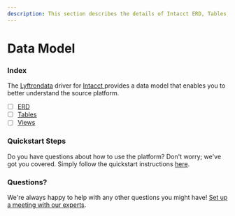```yaml
---
description: This section describes the details of Intacct ERD, Tables, and Views.
---
```


# Data Model

### Index

The  [Lyftrondata](https://www.lyftrondata.com/) driver for [Intacct](https://www.lyftrondata.com/integration/intacct/)[ ](https://www.lyftrondata.com/integration/intacct/)provides a data model that enables you to better understand the source platform.

* [ ] [ERD](../../../finance-analytics/intacct/data-model/erd.md)
* [ ] [Tables](../../../finance-analytics/intacct/data-model/tables.md)
* [ ] [Views](../../../finance-analytics/intacct/data-model/views.md)

### Quickstart Steps

Do you have questions about how to use the platform? Don't worry; we've got you covered. Simply follow the quickstart instructions [here](../../../../quickstart-steps.md).

### Questions? <a href="#questions" id="questions"></a>

We're always happy to help with any other questions you might have! [Set up a meeting with our experts](https://www.lyftrondata.com/book-a-meeting/).

